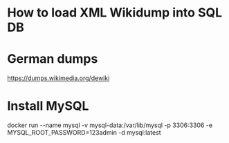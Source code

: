 # How to load XML Wikidump into SQL DB

# German dumps

https://dumps.wikimedia.org/dewiki

# Install MySQL

docker run --name mysql -v mysql-data:/var/lib/mysql -p 3306:3306 -e MYSQL_ROOT_PASSWORD=123admin -d mysql:latest
